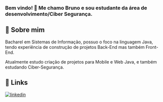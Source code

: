 ### Bem vindo! 👋 Me chamo Bruno e sou estudante da área de desenvolvimento/Ciber Segurança.

## 🚀 Sobre mim
Bacharel em Sistemas de Informação, possuo o foco na linguagem Java, tendo experiência de construção de projetos Back-End mas também Front-End.

Atualmente estudo criação de projetos para Mobile e Web Java, e também estudando Ciber-Segurança.

## 🔗 Links
[![linkedin](https://img.shields.io/badge/linkedin-0A66C2?style=for-the-badge&logo=linkedin&logoColor=white)](https://www.linkedin.com/in/bruno-r-oliveira-1b515216a/)
